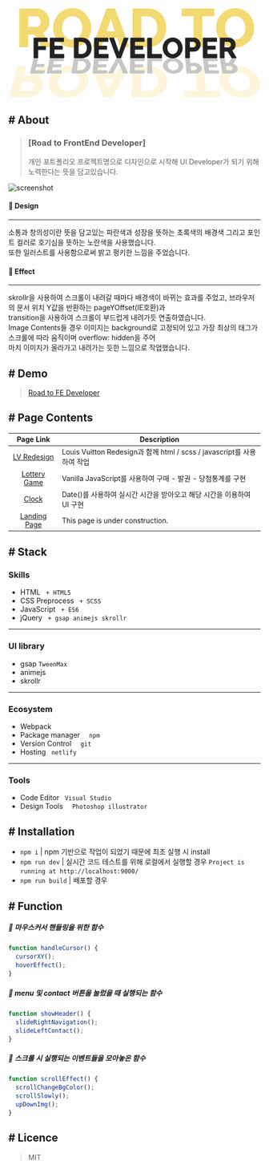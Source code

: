 <p align="center">
  <img src="./app/src/img/readme_title.png" alt="readme title image" />
</p>

## # About

> ### [Road to FrontEnd Developer]
>개인 포트폴리오 프로젝트명으로 디자인으로 시작해 UI Developer가 되기 위해 노력한다는 뜻을 담고있습니다. 

![screenshot](./app/src/img/title-screenshot.gif)




#### :memo: Design

---

소통과 창의성이란 뜻을 담고있는 파란색과 성장을 뜻하는 초록색의 배경색 그리고 포인트 컬러로 호기심을 뜻하는 노란색을 사용했습니다.<br>
또한 일러스트를 사용함으로써 밝고 펑키한 느낌을 주었습니다.

#### :memo: Effect

***



skrollr을 사용하여 스크롤이 내려갈 때마다 배경색이 바뀌는 효과를 주었고, 브라우저의 문서 위치 Y값을 반환하는 pageYOffset(IE호환)과<br>
transition을 사용하여 스크롤이 부드럽게 내려가듯 연출하였습니다.<br>
Image Contents들 경우 이미지는 background로 고정되어 있고 가장 최상의 태그가 스크롤에 따라 움직이며 overflow: hidden을 주어<br>
마치 이미지가 올라가고 내려가는 듯한 느낌으로 작업했습니다.

## # Demo
>[Road to FE Developer](https://sjroad.netlify.app/)

## # Page Contents
|Page Link|Description|
|:-----:|------|
|[LV Redesign](https://sjroad.netlify.app/lv.html)| Louis Vuitton Redesign과 함께 html / scss / javascript를 사용하여 작업|
|[Lottery Game](https://sjroad.netlify.app/lottery.html)|Vanilla JavaScript를 사용하여 구매 - 발권 - 당첨통계를 구현|
|[Clock](https://sjroad.netlify.app/clock.html)|Date()를 사용하여 실시간 시간을 받아오고 해당 시간을 이용하여 UI 구현|
|[Landing Page](https://sjroad.netlify.app/landing.html)|This page is under construction.|

## # Stack
### Skills
- HTML ` + HTML5`
- CSS Preprocess ` + SCSS`
- JavaScript ` + ES6`
- jQuery ` + gsap animejs skrollr`
---
### UI library
- gsap `TweenMax`
- animejs
- skrollr
---
### Ecosystem
- Webpack
- Package manager `  npm`
- Version Control `  git`
- Hosting ` netlify`
---
### Tools
- Code Editor ` Visual Studio`
- Design Tools `  Photoshop illustrator`

## # Installation
- `npm i` | npm 기반으로 작업이 되었기 때문에 최초 실행 시 install
- `npm run dev` | 실시간 코드 테스트를 위해 로컬에서 실행할 경우 `Project is running at http://localhost:9000/`
- `npm run build` | 배포할 경우

## # Function
##### :memo: 마우스커서 핸들링을 위한 함수
```javascript
function handleCursor() {
  cursorXY();
  hoverEffect();
}
```
##### :memo: menu 및 contact 버튼을 눌렀을 때 실행되는 함수
```javascript
function showHeader() {
  slideRightNavigation();
  slideLeftContact();
}
```
##### :memo: 스크롤 시 실행되는 이벤트들을 모아놓은 함수
```javascript
function scrollEffect() {
  scrollChangeBgColor();
  scrollSlowly();
  upDownImg();
}
```


## # Licence
> MIT
